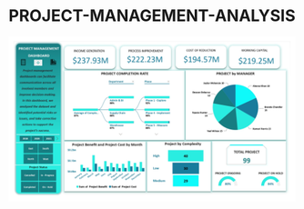 # PROJECT-MANAGEMENT-ANALYSIS

![App Screenshot](https://github.com/Samarth1410/PROJECT-MANAGEMENT-ANALYSIS/blob/main/PROJECT%20MANAGEMENT_page-0001.jpg)
